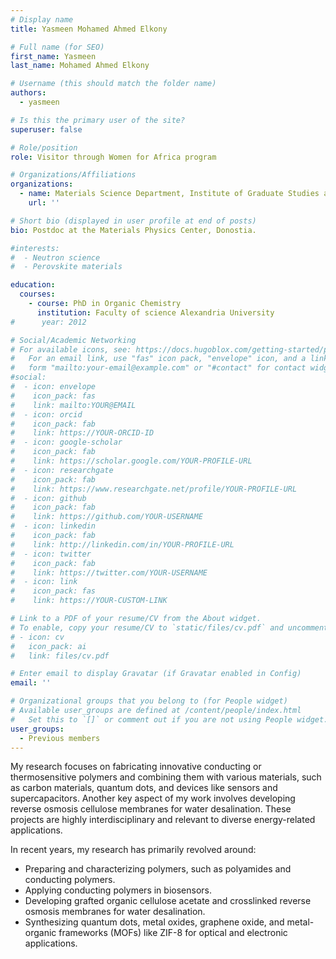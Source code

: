 ```yaml
---
# Display name
title: Yasmeen Mohamed Ahmed Elkony

# Full name (for SEO)
first_name: Yasmeen
last_name: Mohamed Ahmed Elkony

# Username (this should match the folder name)
authors:
  - yasmeen

# Is this the primary user of the site?
superuser: false

# Role/position
role: Visitor through Women for Africa program

# Organizations/Affiliations
organizations:
  - name: Materials Science Department, Institute of Graduate Studies and Research, Alexandria University
    url: ''

# Short bio (displayed in user profile at end of posts)
bio: Postdoc at the Materials Physics Center, Donostia.

#interests:
#  - Neutron science
#  - Perovskite materials

education:
  courses:
    - course: PhD in Organic Chemistry
      institution: Faculty of science Alexandria University
#      year: 2012

# Social/Academic Networking
# For available icons, see: https://docs.hugoblox.com/getting-started/page-builder/#icons
#   For an email link, use "fas" icon pack, "envelope" icon, and a link in the
#   form "mailto:your-email@example.com" or "#contact" for contact widget.
#social:
#  - icon: envelope
#    icon_pack: fas
#    link: mailto:YOUR@EMAIL
#  - icon: orcid
#    icon_pack: fab
#    link: https://YOUR-ORCID-ID
#  - icon: google-scholar
#    icon_pack: fab
#    link: https://scholar.google.com/YOUR-PROFILE-URL
#  - icon: researchgate
#    icon_pack: fab
#    link: https://www.researchgate.net/profile/YOUR-PROFILE-URL
#  - icon: github
#    icon_pack: fab
#    link: https://github.com/YOUR-USERNAME
#  - icon: linkedin
#    icon_pack: fab
#    link: http://linkedin.com/in/YOUR-PROFILE-URL
#  - icon: twitter
#    icon_pack: fab
#    link: https://twitter.com/YOUR-USERNAME
#  - icon: link
#    icon_pack: fas
#    link: https://YOUR-CUSTOM-LINK

# Link to a PDF of your resume/CV from the About widget.
# To enable, copy your resume/CV to `static/files/cv.pdf` and uncomment the lines below.
# - icon: cv
#   icon_pack: ai
#   link: files/cv.pdf

# Enter email to display Gravatar (if Gravatar enabled in Config)
email: ''

# Organizational groups that you belong to (for People widget)
# Available user_groups are defined at /content/people/index.html
#   Set this to `[]` or comment out if you are not using People widget.
user_groups:
  - Previous members
---
```


My research focuses on fabricating innovative conducting or thermosensitive polymers and combining them with various materials, such as carbon materials, quantum dots, and devices like sensors and supercapacitors.
Another key aspect of my work involves developing reverse osmosis cellulose membranes for water desalination.
These projects are highly interdisciplinary and relevant to diverse energy-related applications.

In recent years, my research has primarily revolved around:
- Preparing and characterizing polymers, such as polyamides and conducting polymers.
- Applying conducting polymers in biosensors.
- Developing grafted organic cellulose acetate and crosslinked reverse osmosis membranes for water desalination.
- Synthesizing quantum dots, metal oxides, graphene oxide, and metal-organic frameworks (MOFs) like ZIF-8 for optical and electronic applications.
